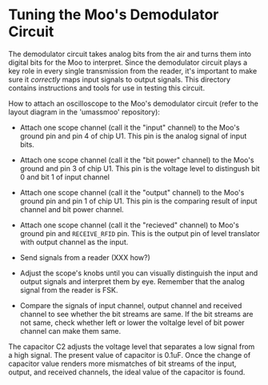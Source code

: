 # Tuning the Moo's Demodulator Circuit

The demodulator circuit takes analog bits from the air and turns them into
digital bits for the Moo to interpret.  Since the demodulator circuit plays a
key role in every single transmission from the reader, it's important to make
sure it *correctly* maps input signals to output signals.  This directory
contains instructions and tools for use in testing this circuit.

How to attach an oscilloscope to the Moo's demodulator circuit (refer to the
layout diagram in the 'umassmoo' repository):

* Attach one scope channel (call it the "input" channel) to the Moo's ground
  pin and pin 4 of chip U1. This pin is the analog signal of input bits.

* Attach one scope channel (call it the "bit power" channel) to the Moo's
  ground and pin 3 of chip U1. This pin is the voltage level to distingush bit
  0 and bit 1 of input channel

* Attach one scope channel (call it the "output" channel) to the Moo's
  ground pin and pin 1 of chip U1. This pin is the comparing result of input
  channel and bit power channel.

* Attach one scope channel (call it the "recieved" channel) to Moo's ground pin
  and `RECEIVE_RFID` pin. This is the output pin of level translator with
  output channel as the input.

* Send signals from a reader (XXX how?)

* Adjust the scope's knobs until you can visually distinguish the input and
  output signals and interpret them by eye.  Remember that the analog signal
  from the reader is FSK.

* Compare the signals of input channel, output channel and received channel to
  see whether the bit streams are same. If the bit streams are not same, check
  whether left or lower the voltalge level of bit power channel can make them
  same.

The capacitor C2 adjusts the voltage level that separates a low signal from a
high signal.  The present value of capacitor is 0.1uF.  Once the change of
capacitor value renders more mismatches of bit streams of the input, output,
and received channels, the ideal value of the capacitor is found.
